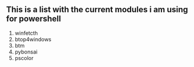## This is a list with the current modules i am using for powershell

1. winfetcth
2. btop4windows
3. btm
4. pybonsai
5. pscolor
